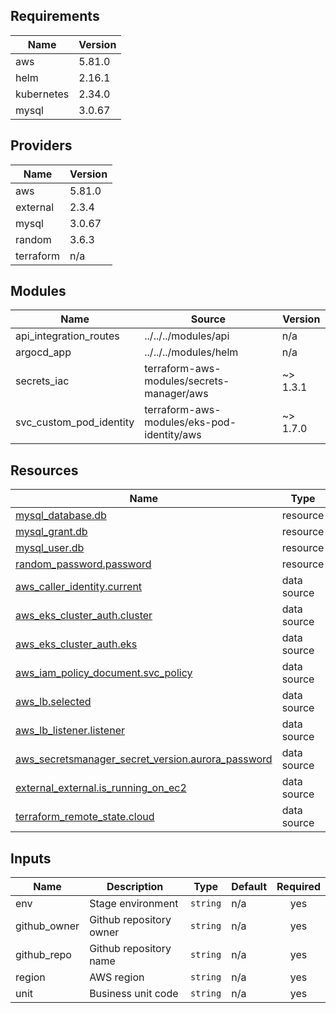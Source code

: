 <!-- BEGIN_TF_DOCS -->
## Requirements

| Name | Version |
|------|---------|
| aws | 5.81.0 |
| helm | 2.16.1 |
| kubernetes | 2.34.0 |
| mysql | 3.0.67 |

## Providers

| Name | Version |
|------|---------|
| aws | 5.81.0 |
| external | 2.3.4 |
| mysql | 3.0.67 |
| random | 3.6.3 |
| terraform | n/a |

## Modules

| Name | Source | Version |
|------|--------|---------|
| api\_integration\_routes | ../../../modules/api | n/a |
| argocd\_app | ../../../modules/helm | n/a |
| secrets\_iac | terraform-aws-modules/secrets-manager/aws | ~> 1.3.1 |
| svc\_custom\_pod\_identity | terraform-aws-modules/eks-pod-identity/aws | ~> 1.7.0 |

## Resources

| Name | Type |
|------|------|
| [mysql_database.db](https://registry.terraform.io/providers/petoju/mysql/3.0.67/docs/resources/database) | resource |
| [mysql_grant.db](https://registry.terraform.io/providers/petoju/mysql/3.0.67/docs/resources/grant) | resource |
| [mysql_user.db](https://registry.terraform.io/providers/petoju/mysql/3.0.67/docs/resources/user) | resource |
| [random_password.password](https://registry.terraform.io/providers/hashicorp/random/latest/docs/resources/password) | resource |
| [aws_caller_identity.current](https://registry.terraform.io/providers/hashicorp/aws/5.81.0/docs/data-sources/caller_identity) | data source |
| [aws_eks_cluster_auth.cluster](https://registry.terraform.io/providers/hashicorp/aws/5.81.0/docs/data-sources/eks_cluster_auth) | data source |
| [aws_eks_cluster_auth.eks](https://registry.terraform.io/providers/hashicorp/aws/5.81.0/docs/data-sources/eks_cluster_auth) | data source |
| [aws_iam_policy_document.svc_policy](https://registry.terraform.io/providers/hashicorp/aws/5.81.0/docs/data-sources/iam_policy_document) | data source |
| [aws_lb.selected](https://registry.terraform.io/providers/hashicorp/aws/5.81.0/docs/data-sources/lb) | data source |
| [aws_lb_listener.listener](https://registry.terraform.io/providers/hashicorp/aws/5.81.0/docs/data-sources/lb_listener) | data source |
| [aws_secretsmanager_secret_version.aurora_password](https://registry.terraform.io/providers/hashicorp/aws/5.81.0/docs/data-sources/secretsmanager_secret_version) | data source |
| [external_external.is_running_on_ec2](https://registry.terraform.io/providers/hashicorp/external/latest/docs/data-sources/external) | data source |
| [terraform_remote_state.cloud](https://registry.terraform.io/providers/hashicorp/terraform/latest/docs/data-sources/remote_state) | data source |

## Inputs

| Name | Description | Type | Default | Required |
|------|-------------|------|---------|:--------:|
| env | Stage environment | `string` | n/a | yes |
| github\_owner | Github repository owner | `string` | n/a | yes |
| github\_repo | Github repository name | `string` | n/a | yes |
| region | AWS region | `string` | n/a | yes |
| unit | Business unit code | `string` | n/a | yes |
<!-- END_TF_DOCS -->